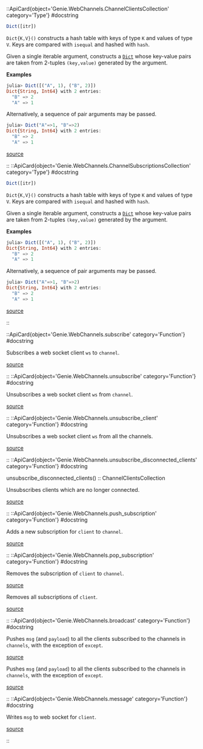 


 

<UAlert title='Missing docstring for  `ChannelNotFoundException`. '/>



 

<UAlert title='Missing docstring for  `ChannelClient`. '/>


::ApiCard{object='Genie.WebChannels.ChannelClientsCollection' category='Type'}
#docstring



```julia
Dict([itr])
```


`Dict{K,V}()` constructs a hash table with keys of type `K` and values of type `V`. Keys are compared with `isequal` and hashed with `hash`.

Given a single iterable argument, constructs a [`Dict`](/API/cookies#Base.Dict) whose key-value pairs are taken from 2-tuples `(key,value)` generated by the argument.

**Examples**

```julia
julia> Dict([("A", 1), ("B", 2)])
Dict{String, Int64} with 2 entries:
  "B" => 2
  "A" => 1
```


Alternatively, a sequence of pair arguments may be passed.

```julia
julia> Dict("A"=>1, "B"=>2)
Dict{String, Int64} with 2 entries:
  "B" => 2
  "A" => 1
```



[source](https://github.com/JuliaLang/julia/blob/bed2cd540a11544ed4be381d471bbf590f0b745e/base/dict.jl#L31-L56)

::
::ApiCard{object='Genie.WebChannels.ChannelSubscriptionsCollection' category='Type'}
#docstring



```julia
Dict([itr])
```


`Dict{K,V}()` constructs a hash table with keys of type `K` and values of type `V`. Keys are compared with `isequal` and hashed with `hash`.

Given a single iterable argument, constructs a [`Dict`](/API/cookies#Base.Dict) whose key-value pairs are taken from 2-tuples `(key,value)` generated by the argument.

**Examples**

```julia
julia> Dict([("A", 1), ("B", 2)])
Dict{String, Int64} with 2 entries:
  "B" => 2
  "A" => 1
```


Alternatively, a sequence of pair arguments may be passed.

```julia
julia> Dict("A"=>1, "B"=>2)
Dict{String, Int64} with 2 entries:
  "B" => 2
  "A" => 1
```



[source](https://github.com/JuliaLang/julia/blob/bed2cd540a11544ed4be381d471bbf590f0b745e/base/dict.jl#L31-L56)

::

 

<UAlert title='Missing docstring for  `MessagePayload`. '/>



 

<UAlert title='Missing docstring for  `ChannelMessage`. '/>



 

<UAlert title='Missing docstring for  `CLIENTS`. '/>



 

<UAlert title='Missing docstring for  `SUBSCRIPTIONS`. '/>



 

<UAlert title='Missing docstring for  `clients`. '/>



 

<UAlert title='Missing docstring for  `subscriptions`. '/>



 

<UAlert title='Missing docstring for  `websockets`. '/>



 

<UAlert title='Missing docstring for  `channels`. '/>



 

<UAlert title='Missing docstring for  `connected_clients`. '/>



 

<UAlert title='Missing docstring for  `disconnected_clients`. '/>


::ApiCard{object='Genie.WebChannels.subscribe' category='Function'}
#docstring



Subscribes a web socket client `ws` to `channel`.


[source](https://github.com/GenieFramework/Genie.jl/blob/v5.30.5/src/WebChannels.jl#L86-L88)

::
::ApiCard{object='Genie.WebChannels.unsubscribe' category='Function'}
#docstring



Unsubscribes a web socket client `ws` from `channel`.


[source](https://github.com/GenieFramework/Genie.jl/blob/v5.30.5/src/WebChannels.jl#L108-L110)

::
::ApiCard{object='Genie.WebChannels.unsubscribe_client' category='Function'}
#docstring



Unsubscribes a web socket client `ws` from all the channels.


[source](https://github.com/GenieFramework/Genie.jl/blob/v5.30.5/src/WebChannels.jl#L127-L129)

::
::ApiCard{object='Genie.WebChannels.unsubscribe_disconnected_clients' category='Function'}
#docstring



unsubscribe_disconnected_clients() :: ChannelClientsCollection

Unsubscribes clients which are no longer connected.


[source](https://github.com/GenieFramework/Genie.jl/blob/v5.30.5/src/WebChannels.jl#L153-L157)

::
::ApiCard{object='Genie.WebChannels.push_subscription' category='Function'}
#docstring



Adds a new subscription for `client` to `channel`.


[source](https://github.com/GenieFramework/Genie.jl/blob/v5.30.5/src/WebChannels.jl#L174-L176)

::
::ApiCard{object='Genie.WebChannels.pop_subscription' category='Function'}
#docstring



Removes the subscription of `client` to `channel`.


[source](https://github.com/GenieFramework/Genie.jl/blob/v5.30.5/src/WebChannels.jl#L191-L193)



Removes all subscriptions of `client`.


[source](https://github.com/GenieFramework/Genie.jl/blob/v5.30.5/src/WebChannels.jl#L209-L211)

::
::ApiCard{object='Genie.WebChannels.broadcast' category='Function'}
#docstring



Pushes `msg` (and `payload`) to all the clients subscribed to the channels in `channels`, with the exception of `except`.


[source](https://github.com/GenieFramework/Genie.jl/blob/v5.30.5/src/WebChannels.jl#L221-L223)



Pushes `msg` (and `payload`) to all the clients subscribed to the channels in `channels`, with the exception of `except`.


[source](https://github.com/GenieFramework/Genie.jl/blob/v5.30.5/src/WebChannels.jl#L266-L268)

::
::ApiCard{object='Genie.WebChannels.message' category='Function'}
#docstring



Writes `msg` to web socket for `client`.


[source](https://github.com/GenieFramework/Genie.jl/blob/v5.30.5/src/WebChannels.jl#L293-L295)

::
